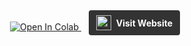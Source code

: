 <div align="center">
  <!-- Colab Button -->
  <a href="https://colab.research.google.com/github/yourusername/yourrepo/blob/main/path/to/notebook.ipynb">
    <img src="https://colab.research.google.com/assets/colab-badge.svg" alt="Open In Colab">
  </a>
  &nbsp;&nbsp;
  <!-- Website Button -->
  <a href="https://marc27.com" style="display: inline-flex; align-items: center; background-color: #333; padding: 8px 12px; border-radius: 4px; text-decoration: none;">
    <img src="https://research.marc27.com/_app/immutable/assets/logo_marc27.B__kGcan.svg" alt="Company Logo" style="height: 24px; margin-right: 8px;">
    <span style="color: #fff; font-weight: bold;">Visit Website</span>
  </a>
</div>


